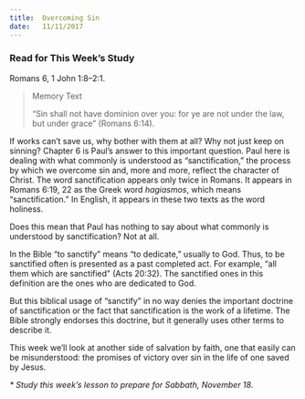 ```yaml
---
title:  Overcoming Sin
date:   11/11/2017
---
```


### Read for This Week’s Study
Romans 6, 1 John 1:8–2:1.

> <p>Memory Text</p>
> “Sin shall not have dominion over you: for ye are not under the law, but under grace” (Romans 6:14).

If works can’t save us, why bother with them at all? Why not just keep on sinning? Chapter 6 is Paul’s answer to this important question. Paul here is dealing with what commonly is understood as “sanctification,” the process by which we overcome sin and, more and more, reflect the character of Christ. The word sanctification appears only twice in Romans. It appears in Romans 6:19, 22 as the Greek word *hagiasmos*, which means “sanctification.” In English, it appears in these two texts as the word holiness.

Does this mean that Paul has nothing to say about what commonly is understood by sanctification? Not at all.

In the Bible “to sanctify” means “to dedicate,” usually to God. Thus, to be sanctified often is presented as a past completed act. For example, “all them which are sanctified” (Acts 20:32). The sanctified ones in this definition are the ones who are dedicated to God.

But this biblical usage of “sanctify” in no way denies the important doctrine of sanctification or the fact that sanctification is the work of a lifetime. The Bible strongly endorses this doctrine, but it generally uses other terms to describe it.

This week we’ll look at another side of salvation by faith, one that easily can be misunderstood: the promises of victory over sin in the life of one saved by Jesus.

_* Study this week’s lesson to prepare for Sabbath, November 18._
